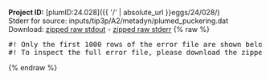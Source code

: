**Project ID:** [plumID:24.028]({{ '/' | absolute_url }}eggs/24/028/)  
Stderr for source:  inputs/tip3p/A2/metadyn/plumed_puckering.dat   
Download: [zipped raw stdout](plumed_puckering.dat.plumed_master.stdout.txt.zip) - [zipped raw stderr](plumed_puckering.dat.plumed_master.stderr.txt.zip) 
{% raw %}
<pre>
#! Only the first 1000 rows of the error file are shown below
#! To inspect the full error file, please download the zipped raw stderr file above
</pre>
{% endraw %}
